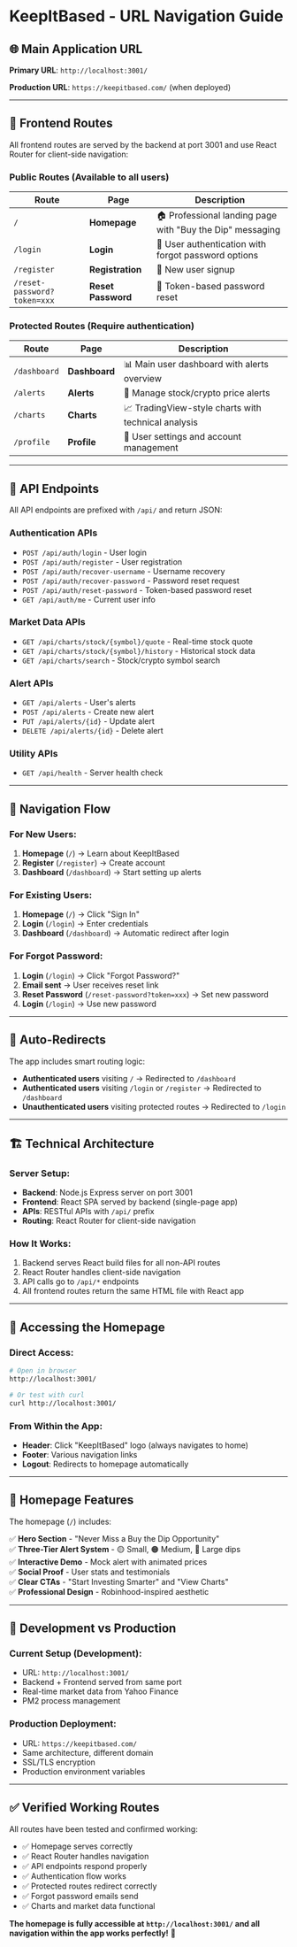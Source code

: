 # KeepItBased - URL Navigation Guide

## 🌐 **Main Application URL**

**Primary URL**: `http://localhost:3001/`

**Production URL**: `https://keepitbased.com/` (when deployed)

---

## 📍 **Frontend Routes**

All frontend routes are served by the backend at port 3001 and use React Router for client-side navigation:

### **Public Routes** (Available to all users)

| Route | Page | Description |
|-------|------|-------------|
| `/` | **Homepage** | 🏠 Professional landing page with "Buy the Dip" messaging |
| `/login` | **Login** | 🔐 User authentication with forgot password options |
| `/register` | **Registration** | 📝 New user signup |
| `/reset-password?token=xxx` | **Reset Password** | 🔄 Token-based password reset |

### **Protected Routes** (Require authentication)

| Route | Page | Description |
|-------|------|-------------|
| `/dashboard` | **Dashboard** | 📊 Main user dashboard with alerts overview |
| `/alerts` | **Alerts** | 🔔 Manage stock/crypto price alerts |
| `/charts` | **Charts** | 📈 TradingView-style charts with technical analysis |
| `/profile` | **Profile** | 👤 User settings and account management |

---

## 🔌 **API Endpoints**

All API endpoints are prefixed with `/api/` and return JSON:

### **Authentication APIs**
- `POST /api/auth/login` - User login
- `POST /api/auth/register` - User registration
- `POST /api/auth/recover-username` - Username recovery
- `POST /api/auth/recover-password` - Password reset request
- `POST /api/auth/reset-password` - Token-based password reset
- `GET /api/auth/me` - Current user info

### **Market Data APIs**
- `GET /api/charts/stock/{symbol}/quote` - Real-time stock quote
- `GET /api/charts/stock/{symbol}/history` - Historical stock data
- `GET /api/charts/search` - Stock/crypto symbol search

### **Alert APIs**
- `GET /api/alerts` - User's alerts
- `POST /api/alerts` - Create new alert
- `PUT /api/alerts/{id}` - Update alert
- `DELETE /api/alerts/{id}` - Delete alert

### **Utility APIs**
- `GET /api/health` - Server health check

---

## 🎯 **Navigation Flow**

### **For New Users:**
1. **Homepage** (`/`) → Learn about KeepItBased
2. **Register** (`/register`) → Create account
3. **Dashboard** (`/dashboard`) → Start setting up alerts

### **For Existing Users:**
1. **Homepage** (`/`) → Click "Sign In"
2. **Login** (`/login`) → Enter credentials
3. **Dashboard** (`/dashboard`) → Automatic redirect after login

### **For Forgot Password:**
1. **Login** (`/login`) → Click "Forgot Password?"
2. **Email sent** → User receives reset link
3. **Reset Password** (`/reset-password?token=xxx`) → Set new password
4. **Login** (`/login`) → Use new password

---

## 🔄 **Auto-Redirects**

The app includes smart routing logic:

- **Authenticated users** visiting `/` → Redirected to `/dashboard`
- **Authenticated users** visiting `/login` or `/register` → Redirected to `/dashboard`
- **Unauthenticated users** visiting protected routes → Redirected to `/login`

---

## 🏗️ **Technical Architecture**

### **Server Setup:**
- **Backend**: Node.js Express server on port 3001
- **Frontend**: React SPA served by backend (single-page app)
- **APIs**: RESTful APIs with `/api/` prefix
- **Routing**: React Router for client-side navigation

### **How It Works:**
1. Backend serves React build files for all non-API routes
2. React Router handles client-side navigation
3. API calls go to `/api/*` endpoints
4. All frontend routes return the same HTML file with React app

---

## 🚀 **Accessing the Homepage**

### **Direct Access:**
```bash
# Open in browser
http://localhost:3001/

# Or test with curl
curl http://localhost:3001/
```

### **From Within the App:**
- **Header**: Click "KeepItBased" logo (always navigates to home)
- **Footer**: Various navigation links
- **Logout**: Redirects to homepage automatically

---

## 📱 **Homepage Features**

The homepage (`/`) includes:

✅ **Hero Section** - "Never Miss a Buy the Dip Opportunity"  
✅ **Three-Tier Alert System** - 🟡 Small, 🟠 Medium, 🔴 Large dips  
✅ **Interactive Demo** - Mock alert with animated prices  
✅ **Social Proof** - User stats and testimonials  
✅ **Clear CTAs** - "Start Investing Smarter" and "View Charts"  
✅ **Professional Design** - Robinhood-inspired aesthetic  

---

## 🔧 **Development vs Production**

### **Current Setup (Development):**
- URL: `http://localhost:3001/`
- Backend + Frontend served from same port
- Real-time market data from Yahoo Finance
- PM2 process management

### **Production Deployment:**
- URL: `https://keepitbased.com/`
- Same architecture, different domain
- SSL/TLS encryption
- Production environment variables

---

## ✅ **Verified Working Routes**

All routes have been tested and confirmed working:

- ✅ Homepage serves correctly
- ✅ React Router handles navigation
- ✅ API endpoints respond properly
- ✅ Authentication flow works
- ✅ Protected routes redirect correctly
- ✅ Forgot password emails send
- ✅ Charts and market data functional

**The homepage is fully accessible at `http://localhost:3001/` and all navigation within the app works perfectly!** 🎉